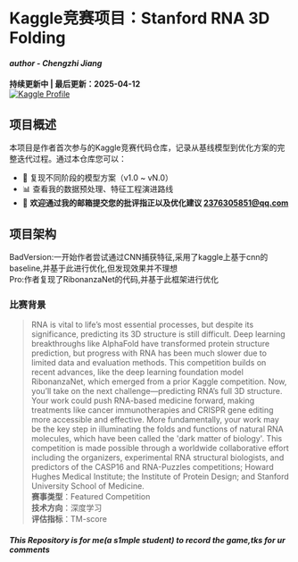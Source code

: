 # Kaggle竞赛项目：Stanford RNA 3D Folding

#### *author - Chengzhi Jiang*

**持续更新中 | 最后更新：2025-04-12**  
[![Kaggle Profile](https://img.shields.io/badge/Kaggle-Profile-blue?logo=kaggle)](https://www.kaggle.com/code/chengzhijiang/rnafoldingpytorch-v1?scriptVersionId=230963836)

## 项目概述
本项目是作者首次参与的Kaggle竞赛代码仓库，记录从基线模型到优化方案的完整迭代过程。通过本仓库您可以：
- 🚀 复现不同阶段的模型方案（v1.0 ~ vN.0）
- 📊 查看我的数据预处理、特征工程演进路线
- 🤝 ​**欢迎通过我的邮箱提交您的批评指正以及优化建议 2376305851@qq.com**


## 项目架构
BadVersion:一开始作者尝试通过CNN捕获特征,采用了kaggle上基于cnn的baseline,并基于此进行优化,但发现效果并不理想   
Pro:作者复现了RibonanzaNet的代码,并基于此框架进行优化​

### 比赛背景
> RNA is vital to life’s most essential processes, but despite its significance, predicting its 3D structure is still difficult. Deep learning breakthroughs like AlphaFold have transformed protein structure prediction, but progress with RNA has been much slower due to limited data and evaluation methods.
This competition builds on recent advances, like the deep learning foundation model RibonanzaNet, which emerged from a prior Kaggle competition. Now, you’ll take on the next challenge—predicting RNA’s full 3D structure.
Your work could push RNA-based medicine forward, making treatments like cancer immunotherapies and CRISPR gene editing more accessible and effective. More fundamentally, your work may be the key step in illuminating the folds and functions of natural RNA molecules, which have been called the 'dark matter of biology'.
This competition is made possible through a worldwide collaborative effort including the organizers, experimental RNA structural biologists, and predictors of the CASP16 and RNA-Puzzles competitions; Howard Hughes Medical Institute; the Institute of Protein Design; and Stanford University School of Medicine.  
> ​**赛事类型**：Featured Competition  
> ​**技术方向**：深度学习   
> ​**评估指标**：TM-score

#### *This Repository is for me(a s1mple student) to record the game,tks for ur comments*
